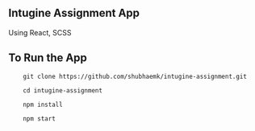 ## Intugine Assignment App

Using React, SCSS

## To Run the App

```
    git clone https://github.com/shubhaemk/intugine-assignment.git
```

```
    cd intugine-assignment
```

```
    npm install
```

```
    npm start
```